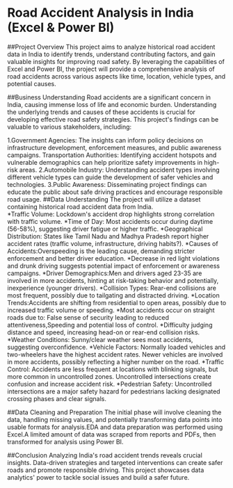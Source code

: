 # Road Accident Analysis in India (Excel & Power BI)

##Project Overview
This project aims to analyze historical road accident data in India to identify trends, understand contributing factors, and gain valuable insights for improving road safety. By leveraging the capabilities of Excel and Power BI, the project will provide a comprehensive analysis of road accidents across various aspects like time, location, vehicle types, and potential causes.

##Business Understanding
Road accidents are a significant concern in India, causing immense loss of life and economic burden. Understanding the underlying trends and causes of these accidents is crucial for developing effective road safety strategies. This project's findings can be valuable to various stakeholders, including:

1.Government Agencies: The insights can inform policy decisions on infrastructure development, enforcement measures, and public awareness campaigns.
Transportation Authorities: Identifying accident hotspots and vulnerable demographics can help prioritize safety improvements in high-risk areas.
2.Automobile Industry: Understanding accident types involving different vehicle types can guide the development of safer vehicles and technologies.
3.Public Awareness: Disseminating project findings can educate the public about safe driving practices and encourage responsible road usage.
##Data Understanding
The project will utilize a dataset containing historical road accident data from India.  
*Traffic Volume: Lockdown's accident drop highlights strong correlation with traffic volume.
*Time of Day: Most accidents occur during daytime (56-58%), suggesting driver fatigue or higher traffic.
*Geographical Distribution: States like Tamil Nadu and Madhya Pradesh report higher accident rates (traffic volume, infrastructure, driving habits?).
*Causes of Accidents:Overspeeding is the leading cause, demanding stricter enforcement and better driver education.
*Decrease in red light violations and drunk driving suggests potential impact of enforcement or awareness campaigns.
*Driver Demographics:Men and drivers aged 23-35 are involved in more accidents, hinting at risk-taking behavior and potentially, inexperience (younger drivers).
*Collision Types: Rear-end collisions are most frequent, possibly due to tailgating and distracted driving.
*Location Trends:Accidents are shifting from residential to open areas, possibly due to increased traffic volume or speeding.
*Most accidents occur on straight roads due to: False sense of security leading to reduced attentiveness,Speeding and potential loss of control.
*Difficulty judging distance and speed, increasing head-on or rear-end collision risks.
*Weather Conditions: Sunny/clear weather sees most accidents, suggesting overconfidence.
*Vehicle Factors: Normally loaded vehicles and two-wheelers have the highest accident rates. Newer vehicles are involved in more accidents, possibly reflecting a higher number on the road.
*Traffic Control: Accidents are less frequent at locations with blinking signals, but more common in uncontrolled zones. Uncontrolled intersections create confusion and increase accident risk.
*Pedestrian Safety: Uncontrolled intersections are a major safety hazard for pedestrians lacking designated crossing phases and clear signals.

##Data Cleaning and Preparation
The initial phase will involve cleaning the data, handling missing values, and potentially transforming data points into usable formats for analysis.EDA and data preparation was performed using Excel.A limited amount of data was scraped from reports and PDFs, then transformed for analysis using Power BI.

##Conclusion
Analyzing India's road accident trends reveals crucial insights. Data-driven strategies and targeted interventions can create safer roads and promote responsible driving. This project showcases data analytics' power to tackle social issues and build a safer future.
